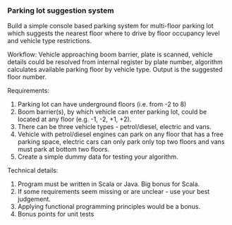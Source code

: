 ﻿### Parking lot suggestion system

Build a simple console based parking system for multi-floor parking lot which suggests the nearest floor where to drive by floor occupancy level and vehicle type restrictions.

Workflow:
Vehicle approaching boom barrier, plate is scanned, vehicle details could be resolved from internal register by plate number, algorithm calculates available parking floor by vehicle type. Output is the suggested floor number.

Requirements:
1) Parking lot can have underground floors (i.e. from -2 to 8)
2) Boom barrier(s), by which vehicle can enter parking lot, could be located at any floor (e.g. -1, -2, +1, +2).
3) There can be three vehicle types - petrol/diesel, electric and vans.
4) Vehicle with petrol/diesel engines can park on any floor that has a free parking space, electric cars can only park only top two floors and vans must park at bottom two floors.
5) Create a simple dummy data for testing your algorithm.

Technical details:
1) Program must be written in Scala or Java. Big bonus for Scala.
2) If some requirements seem missing or are unclear - use your best judgement.
3) Applying functional programming principles would be a bonus.
4) Bonus points for unit tests

